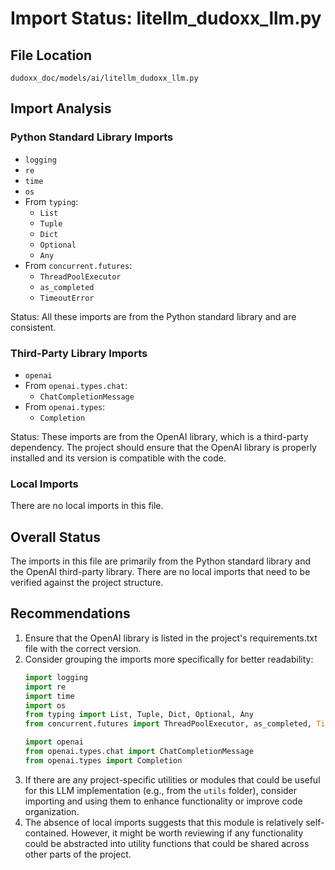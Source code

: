 # Import Status: litellm_dudoxx_llm.py

## File Location
`dudoxx_doc/models/ai/litellm_dudoxx_llm.py`

## Import Analysis

### Python Standard Library Imports
- `logging`
- `re`
- `time`
- `os`
- From `typing`:
  - `List`
  - `Tuple`
  - `Dict`
  - `Optional`
  - `Any`
- From `concurrent.futures`:
  - `ThreadPoolExecutor`
  - `as_completed`
  - `TimeoutError`

Status: All these imports are from the Python standard library and are consistent.

### Third-Party Library Imports
- `openai`
- From `openai.types.chat`:
  - `ChatCompletionMessage`
- From `openai.types`:
  - `Completion`

Status: These imports are from the OpenAI library, which is a third-party dependency. The project should ensure that the OpenAI library is properly installed and its version is compatible with the code.

### Local Imports
There are no local imports in this file.

## Overall Status
The imports in this file are primarily from the Python standard library and the OpenAI third-party library. There are no local imports that need to be verified against the project structure.

## Recommendations
1. Ensure that the OpenAI library is listed in the project's requirements.txt file with the correct version.
2. Consider grouping the imports more specifically for better readability:
   ```python
   import logging
   import re
   import time
   import os
   from typing import List, Tuple, Dict, Optional, Any
   from concurrent.futures import ThreadPoolExecutor, as_completed, TimeoutError

   import openai
   from openai.types.chat import ChatCompletionMessage
   from openai.types import Completion
   ```
3. If there are any project-specific utilities or modules that could be useful for this LLM implementation (e.g., from the `utils` folder), consider importing and using them to enhance functionality or improve code organization.
4. The absence of local imports suggests that this module is relatively self-contained. However, it might be worth reviewing if any functionality could be abstracted into utility functions that could be shared across other parts of the project.